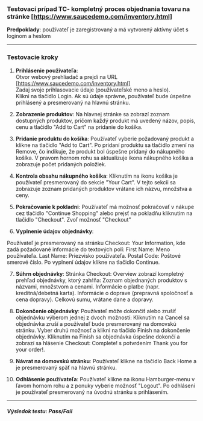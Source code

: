

### Testovací prípad TC- kompletný proces objednania tovaru na stránke [https://www.saucedemo.com/inventory.html]

**Predpoklady**: používateľ je zaregistrovaný a má vytvorený aktívny účet s loginom a heslom

---

### Testovacie kroky


1. **Prihlásenie používateľa**:  
Otvor webový prehliadač a prejdi na URL [https://www.saucedemo.com/inventory.html]  
Zadaj svoje prihlasovacie údaje (používateľské meno a heslo).  
Klikni na tlačidlo Login.
Ak sú údaje správne, používateľ bude úspešne prihlásený a presmerovaný na hlavnú stránku.

2. **Zobrazenie produktov**:
Na hlavnej stránke sa zobrazí zoznam dostupných produktov, pričom každý produkt má uvedený názov, popis, cenu a tlačidlo "Add to Cart" na pridanie do košíka.

3. **Pridanie produktu do košíka**:
Používateľ vyberie požadovaný produkt a klikne na tlačidlo "Add to Cart".
Po pridaní produktu sa tlačidlo zmení na Remove, čo indikuje, že produkt bol úspešne pridaný do nákupného košíka.
V pravom hornom rohu sa aktualizuje ikona nákupného košíka a zobrazuje počet pridaných položiek.

4. **Kontrola obsahu nákupného košíka**:
Kliknutím na ikonu košíka je používateľ presmerovaný do sekcie "Your Cart".
V tejto sekcii sa zobrazuje zoznam pridaných produktov vrátane ich názvu, množstva a ceny.

5. **Pokračovanie k pokladni**:
Používateľ má možnosť pokračovať v nákupe cez tlačidlo "Continue Shopping" alebo prejsť na pokladňu kliknutím na tlačidlo "Checkout".
Zvoľ možnosť "Checkout"

6. **Vyplnenie údajov objednávky**:

Používateľ je presmerovaný na stránku Checkout: Your Information, kde zadá požadované informácie do textových polí:
First Name: Meno používateľa.
Last Name: Priezvisko používateľa.
Postal Code: Poštové smerové číslo.
Po vyplnení údajov klikne na tlačidlo Continue.

7. **Súhrn objednávky**:
Stránka Checkout: Overview zobrazí kompletný prehľad objednávky, ktorý zahŕňa:
Zoznam objednaných produktov s názvami, množstvom a cenami.
Informácie o platbe (napr. kreditná/debetná karta).
Informácie o doprave (prepravná spoločnosť a cena dopravy).
Celkovú sumu, vrátane dane a dopravy.

8. **Dokončenie objednávky**:
Používateľ môže dokončiť alebo zrušiť objednávku výberom jednej z dvoch možností:
Kliknutím na Cancel sa objednávka zruší a používateľ bude presmerovaný na domovskú stránku.
Vyber druhú možnosť a klikni na tlačido Finish na dokončenie objednávky.
Kliknutím na Finish sa objednávka úspešne dokončí a zobrazí sa hlásenie Checkout: Complete! s potvrdením Thank you for your order!.

9. **Návrat na domovskú stránku**:
Používateľ klikne na tlačidlo Back Home a je presmerovaný späť na hlavnú stránku.

10. **Odhlásenie používateľa**:
Používateľ klikne na ikonu Hamburger-menu v ľavom hornom rohu a z ponuky vyberie možnosť "Logout".
Po odhlásení je používateľ presmerovaný na úvodnú stránku s prihlásením.


---



##### Výsledok testu: Pass/Fail

